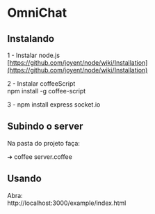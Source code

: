 # OmniChat

## Instalando

  1 - Instalar node.js  
    [https://github.com/joyent/node/wiki/Installation](https://github.com/joyent/node/wiki/Installation)  
  
  2 - Instalar coffeeScript  
    npm install -g coffee-script  
  
  3 -
    npm install express socket.io  

## Subindo o server

  Na pasta do projeto faça:
    
  ➔ coffee server.coffee  
    
## Usando

  Abra:  
    http://localhost:3000/example/index.html
  